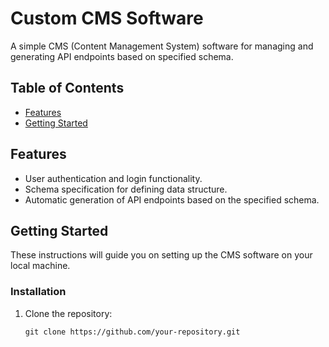 # Custom CMS Software

A simple CMS (Content Management System) software for managing and generating API endpoints based on specified schema.

## Table of Contents
- [Features](#features)
- [Getting Started](#getting-started)

## Features

- User authentication and login functionality.
- Schema specification for defining data structure.
- Automatic generation of API endpoints based on the specified schema.

## Getting Started

These instructions will guide you on setting up the CMS software on your local machine.

### Installation

1. Clone the repository:
   ```shell
   git clone https://github.com/your-repository.git
